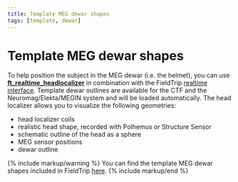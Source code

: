 ```yaml
---
title: Template MEG dewar shapes
tags: [template, dewar]
---
```


# Template MEG dewar shapes

To help position the subject in the MEG dewar (i.e. the helmet), you can use **[ft_realtime_headlocalizer](/reference/realtime/online_meg/ft_realtime_headlocalizer)** in combination with the FieldTrip [realtime interface](/development/realtime). Template dewar outlines are available for the CTF and the Neuromag/Elekta/MEGIN system and will be loaded automatically. The head localizer allows you to visualize the following geometries:

- head localizer coils
- realistic head shape, recorded with Polhemus or Structure Sensor
- schematic outline of the head as a sphere
- MEG sensor positions
- dewar outline

{% include markup/warning %}
You can find the template MEG dewar shapes included in FieldTrip [here](https://github.com/fieldtrip/fieldtrip/tree/master/template/dewar).
{% include markup/end %}
